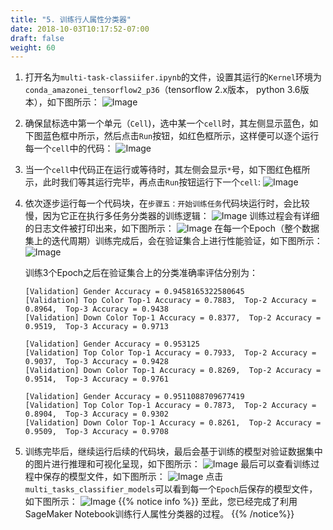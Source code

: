 ```yaml
---
title: "5. 训练行人属性分类器"
date: 2018-10-03T10:17:52-07:00
draft: false
weight: 60
---
```


1. 打开名为`multi-task-classiifer.ipynb`的文件，设置其运行的`Kernel`环境为`conda_amazonei_tensorflow2_p36`（tensorflow 2.x版本，
python 3.6版本），如下图所示：
    ![Image](/images/060_sagemaker_train_model/sagemaker-train-step-1.png)
2. 确保鼠标选中第一个单元（`Cell`)，选中某一个`cell`时，其左侧显示蓝色，如下图蓝色框中所示，然后点击`Run`按钮，如红色框所示，这样便可以逐个运行每一个`cell`中的代码：
    ![Image](/images/060_sagemaker_train_model/sagemaker-train-step-2.png)
3. 当一个`cell`中代码正在运行或等待时，其左侧会显示`*`号，如下图红色框所示，此时我们等其运行完毕，再点击`Run`按钮运行下一个`cell`:
    ![Image](/images/060_sagemaker_train_model/sagemaker-train-step-3.png)
4. 依次逐步运行每一个代码块，在`步骤五：开始训练任务`代码块运行时，会比较慢，因为它正在执行多任务分类器的训练逻辑：
    ![Image](/images/060_sagemaker_train_model/sagemaker-train-step-4.png)
    训练过程会有详细的日志文件被打印出来，如下图所示：
    ![Image](/images/060_sagemaker_train_model/sagemaker-train-step-5.png)
    在每一个Epoch（整个数据集上的迭代周期）训练完成后，会在验证集合上进行性能验证，如下图所示：
    ![Image](/images/060_sagemaker_train_model/sagemaker-train-step-6.png)

    训练3个Epoch之后在验证集合上的分类准确率评估分别为：
    ```angular2html
    [Validation] Gender Accuracy = 0.9458165322580645
    [Validation] Top Color Top-1 Accuracy = 0.7883,  Top-2 Accuracy = 0.8964,  Top-3 Accuracy = 0.9438
    [Validation] Down Color Top-1 Accuracy = 0.8377,  Top-2 Accuracy = 0.9519,  Top-3 Accuracy = 0.9713
    ```
    ```angular2html
    [Validation] Gender Accuracy = 0.953125
    [Validation] Top Color Top-1 Accuracy = 0.7933,  Top-2 Accuracy = 0.9037,  Top-3 Accuracy = 0.9428
    [Validation] Down Color Top-1 Accuracy = 0.8269,  Top-2 Accuracy = 0.9514,  Top-3 Accuracy = 0.9761
    ```
    ```angular2html
    [Validation] Gender Accuracy = 0.9511088709677419
    [Validation] Top Color Top-1 Accuracy = 0.7873,  Top-2 Accuracy = 0.8904,  Top-3 Accuracy = 0.9302
    [Validation] Down Color Top-1 Accuracy = 0.8261,  Top-2 Accuracy = 0.9509,  Top-3 Accuracy = 0.9708
    ```
5. 训练完毕后，继续运行后续的代码块，最后会基于训练的模型对验证数据集中的图片进行推理和可视化呈现，如下图所示：
       ![Image](/images/060_sagemaker_train_model/sagemaker-train-step-7.png)
    最后可以查看训练过程中保存的模型文件，如下图所示：
       ![Image](/images/060_sagemaker_train_model/sagemaker-train-step-8.png)
    点击`multi_tasks_classifier_models`可以看到每一个`Epoch`后保存的模型文件，如下图所示：
       ![Image](/images/060_sagemaker_train_model/sagemaker-train-step-9.png)
{{% notice info %}}
至此，您已经完成了利用SageMaker Notebook训练行人属性分类器的过程。
{{% /notice%}}



